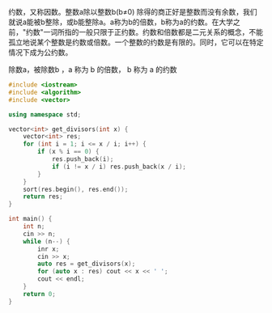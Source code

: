 约数，又称因数。整数a除以整数b(b≠0) 除得的商正好是整数而没有余数，我们就说a能被b整除，或b能整除a。a称为b的倍数，b称为a的约数。在大学之前，"约数"一词所指的一般只限于正约数。约数和倍数都是二元关系的概念，不能孤立地说某个整数是约数或倍数。一个整数的约数是有限的。同时，它可以在特定情况下成为公约数。

除数a，被除数b ，a 称为 b 的倍数， b 称为 a 的约数


``` cpp 
#include <iostream>
#include <algorithm>
#include <vector>

using namespace std;

vector<int> get_divisors(int x) {
    vector<int> res;
    for (int i = 1; i <= x / i; i++) {
        if (x % i == 0) {
            res.push_back(i);
            if (i != x / i) res.push_back(x / i);
        }
    }
    sort(res.begin(), res.end());
    return res;
}

int main() {
    int n;
    cin >> n;
    while (n--) {
        inr x;
        cin >> x;
        auto res = get_divisors(x);
        for (auto x : res) cout << x << ' ';
        cout << endl;
    }
    return 0;
}
```

